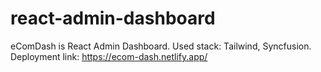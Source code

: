 # react-admin-dashboard
eComDash is React Admin Dashboard. Used stack: Tailwind, Syncfusion. Deployment link: https://ecom-dash.netlify.app/

